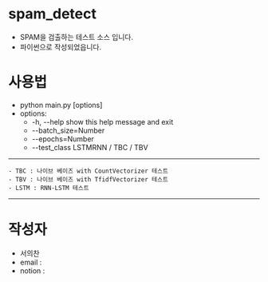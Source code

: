 # spam_detect
  - SPAM을 검출하는 테스트 소스 입니다.
  - 파이썬으로 작성되었읍니다.

# 사용법
  - python main.py [options]
  - options:
    - -h, --help      show this help message and exit
    - --batch_size=Number
    - --epochs=Number
    - --test_class LSTMRNN / TBC / TBV
  ----
    - TBC : 나이브 베이즈 with CountVectorizer 테스트
    - TBV : 나이브 베이즈 with TfidfVectorizer 테스트
    - LSTM : RNN-LSTM 테스트
  ----

# 작성자

  - 서의찬
  - email : 
  - notion : 